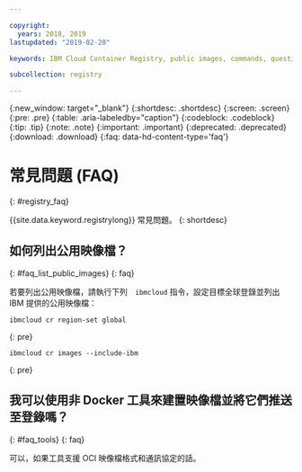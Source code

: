 ```yaml
---

copyright:
  years: 2018, 2019
lastupdated: "2019-02-20"

keywords: IBM Cloud Container Registry, public images, commands, questions, registry

subcollection: registry

---
```


{:new_window: target="_blank"}
{:shortdesc: .shortdesc}
{:screen: .screen}
{:pre: .pre}
{:table: .aria-labeledby="caption"}
{:codeblock: .codeblock}
{:tip: .tip}
{:note: .note}
{:important: .important}
{:deprecated: .deprecated}
{:download: .download}
{:faq: data-hd-content-type='faq'}

# 常見問題 (FAQ)
{: #registry_faq}

{{site.data.keyword.registrylong}} 常見問題。
{: shortdesc}

## 如何列出公用映像檔？
{: #faq_list_public_images}
{: faq}

若要列出公用映像檔，請執行下列　`ibmcloud` 指令，設定目標全球登錄並列出 IBM 提供的公用映像檔：

```
ibmcloud cr region-set global
```
{: pre}

```
ibmcloud cr images --include-ibm
```
{: pre}

## 我可以使用非 Docker 工具來建置映像檔並將它們推送至登錄嗎？
{: #faq_tools}
{: faq}

可以，如果工具支援 OCI 映像檔格式和通訊協定的話。
